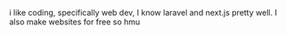 i like coding, specifically web dev, I know laravel and next.js pretty well. I also make websites for free so hmu
